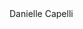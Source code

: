 <!DOCTYPE html>
<html
  <title>Danielle Capelli</title>
  <head>
    <meta charset="utf-8"/>
    <meta name="viewport" content="width=device-widith, initial-scale=1, shrink-to-fit=no"/>
    <link
    rel="stylesheet"
    type="text/css"
    href="https://stackpath.bookstrapcdn/com/font-awesome/4.7.0/css/font-awesome.min.css"
    integrity="sha384-wvfXpqpZZVQGK6TAh5PV1G0fQNHSoD2xbE+QkPxCAFINEevoEH3s10sibVc0QVnN"
    crossorigin="annoymous"/>
    <link rel="stylesheet" type="text/css" href="https://unpkg.com/aos@2.3.1/dist/aos.css"/>
    <link rel="stylesheet" type="text/css" href="/css/common.css"/>
    <link rel="stylesheet" type="text/css" href="/css/fonts.css"/>
    <link rel="stylesheet" type="text/css" href="/css/Portfolio.css"/>
    <script type="text/javascript" src="https://unpg.com/aos@2.3.1/dis/aos.js></script>
    <script type="text/javascript" src="https://unpg.com/sticky-js@1.3.0/dis/sticky.min.js></script>
    <script type="text/javascript" src="https://unpg.com/headroom.js@0.12.0/dist/headroom.min.js></script>
  </head>
  
  <body class="flex-column">
    <main class="portfolio main">
      <section class="section1">
        <div class="content_box">
          <img class="image" src="/assets/791207666d8580582cd53dd3f19f788.png" alt="alt text"/>
          <div class="foreground">
            <div class="cell">
              <img class="image3" src="/assets/4950a0461a787357b407cf274d0530c3.png" alt="alt text"/>
            </div>
            <div class="spacer"></div>
            <div class="cell1">
              <img class="image2" src="/assests/72e12c2a053a9636e1111e0238b18930.png" alot="alt text"/>
            </div>
          </div>
        </div>
        <div class="content_box1"style="--src:url(/assests/8ba5c84a402ba6319e2c5299e5982d9d.png)">
          <div class="forground1">
            <div class="box"><h2 class="medium_title">Home</h2></div>
            <div class="spacer"></div>
            <div class="box"><h2 class="medium_title1">Projects</h2></div>
            <div class="spacer"></div>
            <div class="box1"><h2 class="medium_title2">Contact</h2></div>
          </div>
        </div>
        <img class="decorator" src="/assets/6b09af4352c4b2c61bbcf1ceefd4.png" alot="alt text"/><img class="image4"
                                                                                                 src="/assests/4ea7cb8dd2623544ff57bc870f879cd.png"
                                                                                                 alt="alt text"/></section>

<section class="section2" style="--src:url(/assets/8e15a282f1ccff17e8d070840ec1619b.png)"></section>
</main>
    <script type="text/javascript">
      AOS.init();
      new Sticky(' .sticky-effect');
    </script>
  </body>   
</html>
